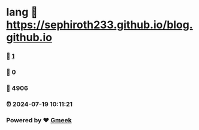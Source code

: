 # lang :link: https://sephiroth233.github.io/blog.github.io 
### :page_facing_up: [1](https://sephiroth233.github.io/blog.github.io/tag.html) 
### :speech_balloon: 0 
### :hibiscus: 4906 
### :alarm_clock: 2024-07-19 10:11:21 
### Powered by :heart: [Gmeek](https://github.com/Meekdai/Gmeek)
